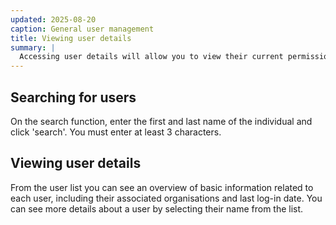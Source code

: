 ```yaml
---
updated: 2025-08-20
caption: General user management
title: Viewing user details
summary: |
  Accessing user details will allow you to view their current permissions and allow you to make any changes.
---
```


## Searching for users

On the search function, enter the first and last name of the individual and click 'search'. You must enter at least 3 characters.

## Viewing user details

From the user list you can see an overview of basic information related to each user, including their associated organisations and last log-in date.
You can see more details about a user by selecting their name from the list.
